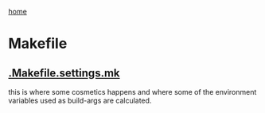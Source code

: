 [home](../README.md)

# Makefile 









## [.Makefile.settings.mk](./makefile.settings.md)

this is where some cosmetics happens and where some of the environment variables used as build-args are calculated.

